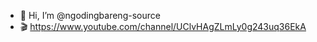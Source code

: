 - 👋 Hi, I’m @ngodingbareng-source
- 🎬 https://www.youtube.com/channel/UClvHAgZLmLy0g243uq36EkA

<!---
ngodingbareng-source/ngodingbareng-source is a ✨ special ✨ repository because its `README.md` (this file) appears on your GitHub profile.
You can click the Preview link to take a look at your changes.
--->
